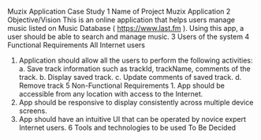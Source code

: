 Muzix Application Case Study
1 Name of Project Muzix Application
2 Objective/Vision This is an online application that helps users manage music
listed on Music Database (​ https://www.last.fm​ ).
Using this app, a user should be able to search and
manage music.
3 Users of the system
4 Functional
Requirements
All Internet users
1. Application should allow all the users to perform the
following activities:
a. Save track information such as trackId,
trackName, comments of the track.
b. Display saved track.
c. Update comments of saved track.
d. Remove track
5 Non-Functional
Requirements 1. App should be accessible from any location with access
to the Internet.
2. App should be responsive to display consistently across
multiple device screens.
3. App should have an intuitive UI that can be operated by
novice expert Internet users.
6 Tools and technologies
to be used To Be Decided

